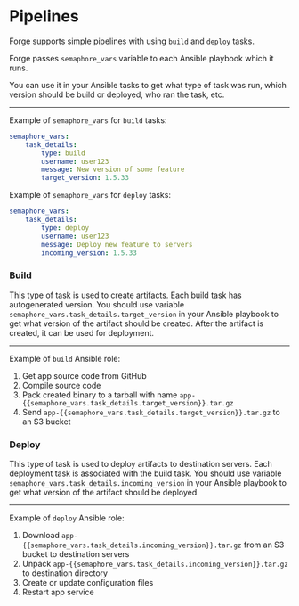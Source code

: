 # Pipelines

Forge supports simple pipelines with using `build` and `deploy` tasks. 

Forge passes `semaphore_vars` variable to each Ansible playbook which it runs.

You can use it in your Ansible tasks to get what type of task was run, which version should be build or deployed, who ran the task, etc.

---

Example of `semaphore_vars` for `build` tasks:

```yaml
semaphore_vars:
    task_details:
        type: build
        username: user123
        message: New version of some feature
        target_version: 1.5.33
```

Example of `semaphore_vars` for `deploy` tasks:

```yaml
semaphore_vars:
    task_details:
        type: deploy
        username: user123
        message: Deploy new feature to servers
        incoming_version: 1.5.33
```

### Build

This type of task is used to create [artifacts](https://en.wikipedia.org/wiki/Artifact\_\(software\_development\)). Each build task has autogenerated version. You should use variable `semaphore_vars.task_details.target_version` in your Ansible playbook to get what version of the artifact should be created. After the artifact is created, it can be used for deployment.

---

Example of `build` Ansible role:

1. Get app source code from GitHub
2. Compile source code
3. Pack created binary to a tarball with name `app-{{semaphore_vars.task_details.target_version}}.tar.gz`
4. Send `app-{{semaphore_vars.task_details.target_version}}.tar.gz` to an S3 bucket



### Deploy

This type of task is used to deploy artifacts to destination servers. Each deployment task is associated with the build task. You should use variable `semaphore_vars.task_details.incoming_version` in your Ansible playbook to get what version of the artifact should be deployed.

---

Example of `deploy` Ansible role:

1. Download `app-{{semaphore_vars.task_details.incoming_version}}.tar.gz` from an S3 bucket to destination servers
2. Unpack `app-{{semaphore_vars.task_details.incoming_version}}.tar.gz` to destination directory
3. Create or update configuration files
4. Restart app service

